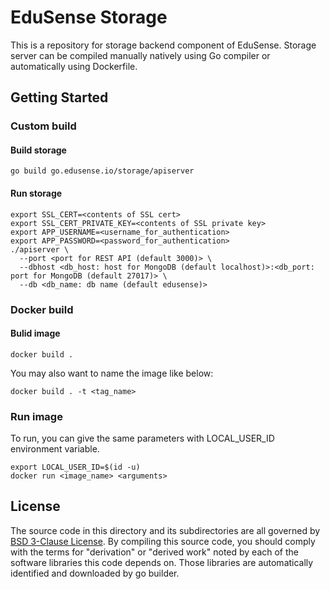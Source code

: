 EduSense Storage
================

This is a repository for storage backend component of EduSense.
Storage server can be compiled manually natively using Go compiler or
automatically using Dockerfile.

## Getting Started

### Custom build

#### Build storage
```
go build go.edusense.io/storage/apiserver
```

#### Run storage
```
export SSL_CERT=<contents of SSL cert>
export SSL_CERT_PRIVATE_KEY=<contents of SSL private key>
export APP_USERNAME=<username_for_authentication>
export APP_PASSWORD=<password_for_authentication>
./apiserver \
  --port <port for REST API (default 3000)> \
  --dbhost <db_host: host for MongoDB (default localhost)>:<db_port: port for MongoDB (default 27017)> \
  --db <db_name: db name (default edusense)>
```

### Docker build

#### Bulid image
```
docker build .
```

You may also want to name the image like below:
```
docker build . -t <tag_name>
```


### Run image
To run, you can give the same parameters with LOCAL_USER_ID environment
variable.
```
export LOCAL_USER_ID=$(id -u)
docker run <image_name> <arguments>
```

## License

The source code in this directory and its subdirectories are all governed
by [BSD 3-Clause License](LICENSE). By compiling this source code, you should
comply with the terms for "derivation" or "derived work" noted by each of the
software libraries this code depends on. Those libraries are automatically
identified and downloaded by go builder.
